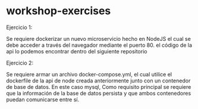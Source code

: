 # workshop-exercises

Ejercicio 1:

Se requiere dockerizar un nuevo microservicio hecho en NodeJS el cual se debe acceder a través del navegador mediante el puerto 80. el código de la api lo podemos encontrar dentro del siguiente repositorio

Ejercicio 2:

Se requiere armar un archivo docker-compose.yml, el cual utilice el dockerfile de la api de node creada anteriormente junto con un contenedor de base de datos. En este caso mysql,
Como requisito principal se requiere que la información de la base de datos persista y que ambos contenedores puedan comunicarse entre sí.
